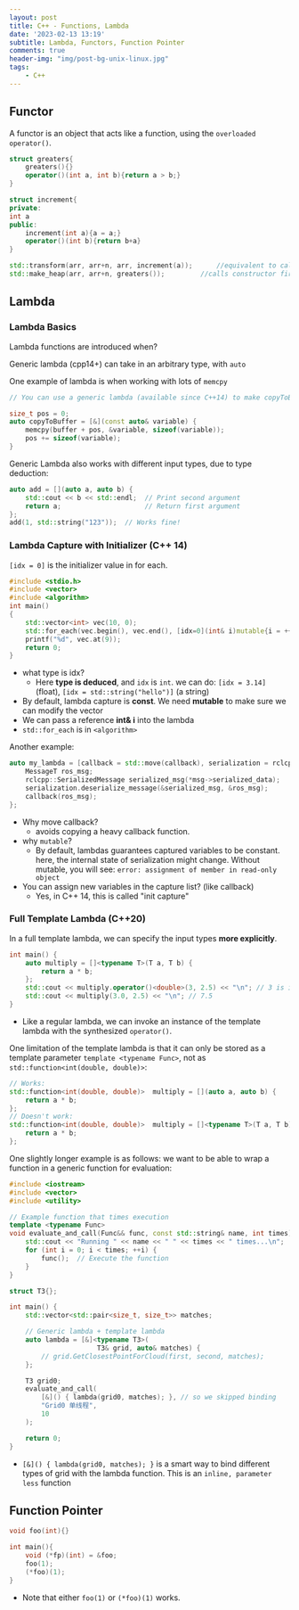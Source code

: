 ```yaml
---
layout: post
title: C++ - Functions, Lambda
date: '2023-02-13 13:19'
subtitle: Lambda, Functors, Function Pointer
comments: true
header-img: "img/post-bg-unix-linux.jpg"
tags:
    - C++
---
```


## Functor

A functor is an object that acts like a function, using the `overloaded operator()`.

``` cpp
struct greaters{
    greaters(){}
    operator()(int a, int b){return a > b;}
}

struct increment{
private:
int a
public:
    increment(int a){a = a;}
    operator()(int b){return b+a}
}

std::transform(arr, arr+n, arr, increment(a));      //equivalent to calling increment(a) first.
std::make_heap(arr, arr+n, greaters());         //calls constructor first, then inside the function, it will call the overloaded().
```

## Lambda 

### Lambda Basics

Lambda functions are introduced when? 

Generic lambda (cpp14+) can take in an arbitrary type, with `auto`

One example of lambda is when working with lots of `memcpy`

```cpp
// You can use a generic lambda (available since C++14) to make copyToBuffer work with any type:

size_t pos = 0;
auto copyToBuffer = [&](const auto& variable) {
    memcpy(buffer + pos, &variable, sizeof(variable));
    pos += sizeof(variable);
}
```

Generic Lambda also works with different input types, due to type deduction:

```cpp
auto add = [](auto a, auto b) { 
    std::cout << b << std::endl;  // Print second argument
    return a;                     // Return first argument
};
add(1, std::string("123"));  // Works fine!
```

### Lambda Capture with Initializer (C++ 14)

`[idx = 0]` is the initializer value in for each. 

```cpp
#include <stdio.h>
#include <vector>
#include <algorithm>
int main()
{
    std::vector<int> vec(10, 0);
    std::for_each(vec.begin(), vec.end(), [idx=0](int& i)mutable{i = ++idx;});
    printf("%d", vec.at(9));
    return 0;
}
```

- what type is idx? 
    - Here **type is deduced**, and `idx` is `int`. we can do: `[idx = 3.14]` (float), `[idx = std::string("hello")]` (a string)
- By default, lambda capture is **const**. We need **mutable** to make sure we can modify the vector
- We can pass a reference **int& i** into the lambda
- `std::for_each` is in `<algorithm>`

Another example:

```cpp
auto my_lambda = [callback = std::move(callback), serialization = rclcpp::Serialization<MessageT>()](const rosbag2_storage::SerializedBagMessageSharedPtr& msg) mutable {
    MessageT ros_msg;
    rclcpp::SerializedMessage serialized_msg(*msg->serialized_data);
    serialization.deserialize_message(&serialized_msg, &ros_msg);
    callback(ros_msg);
};
```
- Why move callback? 
    - avoids copying a heavy callback function. 
- why `mutable`?
    - By default, lambdas guarantees captured variables to be constant. here, the internal state of serialization might change. Without mutable, you will see: `error: assignment of member in read-only object`
- You can assign new variables in the capture list? (like callback) 
    - Yes, in C++ 14, this is called "init capture"



### Full Template Lambda (C++20)

In a full template lambda, we can specify the input types **more explicitly**.

```cpp
int main() {
    auto multiply = []<typename T>(T a, T b) {
        return a * b;
    };
    std::cout << multiply.operator()<double>(3, 2.5) << "\n"; // 3 is int. If we specify double, it will be implicitly casted. 7.5  
    std::cout << multiply(3.0, 2.5) << "\n"; // 7.5
}
```

- Like a regular lambda, we can invoke an instance of the template lambda with the synthesized `operator()`.

One limitation of the template lambda is that it can only be stored as a template parameter `template <typename Func>`, not as `std::function<int(double, double)>`: 

```cpp
// Works:
std::function<int(double, double)>  multiply = [](auto a, auto b) {
    return a * b;
};
// Doesn't work:
std::function<int(double, double)>  multiply = []<typename T>(T a, T b) {
    return a * b;
};
```

One slightly longer example is as follows: we want to be able to wrap a function in a generic function for evaluation:

```cpp
#include <iostream>
#include <vector>
#include <utility>

// Example function that times execution
template <typename Func>
void evaluate_and_call(Func&& func, const std::string& name, int times) {
    std::cout << "Running " << name << " " << times << " times...\n";
    for (int i = 0; i < times; ++i) {
        func();  // Execute the function
    }
}

struct T3{};

int main() {
    std::vector<std::pair<size_t, size_t>> matches;

    // Generic lambda + template lambda
    auto lambda = [&]<typename T3>(
                      T3& grid, auto& matches) {
        // grid.GetClosestPointForCloud(first, second, matches);
    };

    T3 grid0;
    evaluate_and_call(
        [&]() { lambda(grid0, matches); }, // so we skipped binding 
        "Grid0 单线程", 
        10
    );

    return 0;
}
```

- `[&]() { lambda(grid0, matches); }` is a smart way to bind different types of grid with the lambda function. This is an `inline, parameter less` function


## Function Pointer

```cpp
void foo(int){}

int main(){
    void (*fp)(int) = &foo;
    foo(1);
    (*foo)(1);
}
```

- Note that either `foo(1)` or `(*foo)(1)` works.